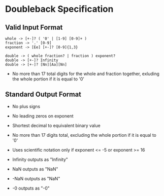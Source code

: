 # Doubleback Specification

## Valid Input Format

```
whole -> [+-]? ( '0' | [1-9] [0-9]+ )
fraction -> '.' [0-9]
exponent -> [Ee] [+-]? [0-9]{1,3}

double -> ( whole fraction? | fraction ) exponent?
double -> [+-]? Infinity
double -> [+-]? [Nn][Aa][Nn]
```

* No more than 17 total digits for the whole and fraction together,
  exluding the whole portion if it is equal to '0'


## Standard Output Format

* No plus signs
* No leading zeros on exponent
* Shortest decimal to equivalent binary value
* No more than 17 digits total, excluding the whole portion if it is equal to '0'
* Uses scientific notation only if exponent <= -5 or exponent >= 16

* Infinity outputs as "Infinity"
* NaN outputs as "NaN"
* -NaN outputs as "NaN"
* -0 outputs as "-0"
